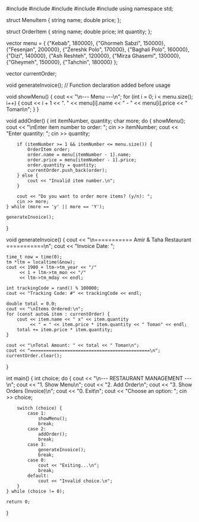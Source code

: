 #include <iostream>
#include <vector>
#include <string>
#include <ctime>
#include <cstdlib>
using namespace std;

struct MenuItem {
    string name;
    double price;
};

struct OrderItem {
    string name;
    double price;
    int quantity;
};

vector<MenuItem> menu = {
    {"Kebab", 180000},
    {"Ghormeh Sabzi", 150000},
    {"Fesenjan", 200000},
    {"Zereshk Polo", 170000},
    {"Baghali Polo", 160000},
    {"Dizi", 140000},
    {"Ash Reshteh", 120000},
    {"Mirza Ghasemi", 130000},
    {"Gheymeh", 150000},
    {"Tahchin", 180000}
};

vector<OrderItem> currentOrder;

void generateInvoice(); // Function declaration added before usage

void showMenu() {
    cout << "\n--- Menu ---\n";
    for (int i = 0; i < menu.size(); i++) {
        cout << i + 1 << ". " << menu[i].name << " - " << menu[i].price << " Toman\n";
    }
}

void addOrder() {
    int itemNumber, quantity;
    char more;
    do {
        showMenu();
        cout << "\nEnter item number to order: ";
        cin >> itemNumber;
        cout << "Enter quantity: ";
        cin >> quantity;

        if (itemNumber >= 1 && itemNumber <= menu.size()) {
            OrderItem order;
            order.name = menu[itemNumber - 1].name;
            order.price = menu[itemNumber - 1].price;
            order.quantity = quantity;
            currentOrder.push_back(order);
        } else {
            cout << "Invalid item number.\n";
        }

        cout << "Do you want to order more items? (y/n): ";
        cin >> more;
    } while (more == 'y' || more == 'Y');

    generateInvoice();
}

void generateInvoice() {
    cout << "\n=========== Amir & Taha Restaurant ===========\n";
    cout << "Invoice Date: ";

    time_t now = time(0);
    tm *ltm = localtime(&now);
    cout << 1900 + ltm->tm_year << "/"
         << 1 + ltm->tm_mon << "/"
         << ltm->tm_mday << endl;

    int trackingCode = rand() % 100000;
    cout << "Tracking Code: #" << trackingCode << endl;

    double total = 0.0;
    cout << "\nItems Ordered:\n";
    for (const auto& item : currentOrder) {
        cout << item.name << " x" << item.quantity
             << " = " << item.price * item.quantity << " Toman" << endl;
        total += item.price * item.quantity;
    }

    cout << "\nTotal Amount: " << total << " Toman\n";
    cout << "=============================================\n";
    currentOrder.clear();
}

int main() {
    int choice;
    do {
        cout << "\n--- RESTAURANT MANAGEMENT ---\n";
        cout << "1. Show Menu\n";
        cout << "2. Add Order\n";
        cout << "3. Show Orders (Invoice)\n";
        cout << "0. Exit\n";
        cout << "Choose an option: ";
        cin >> choice;

        switch (choice) {
            case 1:
                showMenu();
                break;
            case 2:
                addOrder();
                break;
            case 3:
                generateInvoice();
                break;
            case 0:
                cout << "Exiting...\n";
                break;
            default:
                cout << "Invalid choice.\n";
        }
    } while (choice != 0);

    return 0;
}
